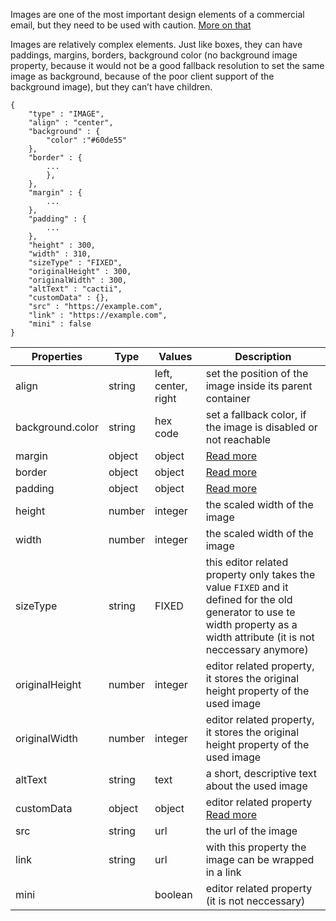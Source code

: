 Images are one of the most important design elements of a commercial email, but they need to be used with caution. [More on that](https://blog.edmdesigner.com/12-extremely-easy-tips-for-effective-use-of-images-in-email-design/)

Images are relatively complex elements. Just like boxes, they can have paddings, margins, borders, background color (no background image property, because it would not be a good fallback resolution to set the same image as background, because of the poor client support of the background image), but they can’t have children.

```
{
	"type" : "IMAGE",
	"align" : "center",
	"background" : {
		"color" :"#60de55"
	},
	"border" : {
		...
		},
	},
	"margin" : {
		...
	},
	"padding" : {
		...
	},
	"height" : 300,
	"width" : 310,
	"sizeType" : "FIXED",
	"originalHeight" : 300,
	"originalWidth" : 300,
	"altText" : "cactii",
	"customData" : {},
	"src" : "https://example.com",
	"link" : "https://example.com",
	"mini" : false
}
```

Properties | Type | Values | Description
--- | --- | --- | ---
align | string | left, center, right | set the position of the image inside its parent container
background.color | string | hex code | set a fallback color, if the image is disabled or not reachable
margin | object | object | [Read more](/property-groups/margin/README.md)
border | object | object | [Read more](/property-groups/border/README.md)
padding | object | object | [Read more](/property-groups/padding/README.md)
height | number | integer | the scaled width of the image
width | number | integer | the scaled width of the image
sizeType | string | FIXED | this editor related property only takes the value `FIXED` and it defined for the old generator to use te width property as a width attribute (it is not neccessary anymore)
originalHeight | number | integer | editor related property, it stores the original height property of the used image
originalWidth | number | integer| editor related property, it stores the original height property of the used image
altText | string | text | a short, descriptive text about the used image
customData | object | object| editor related property [Read more](customData/README.md)
src | string | url | the url of the image
link | string | url | with this property the image can be wrapped in a link
mini | | boolean | editor related property (it is not neccessary)

